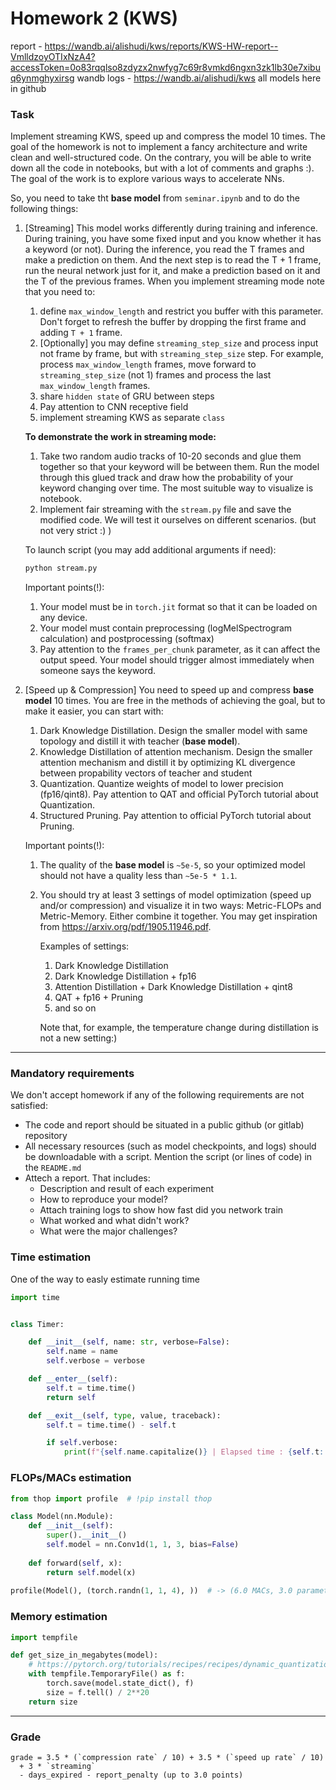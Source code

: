 # Homework 2 (KWS)


report - https://wandb.ai/alishudi/kws/reports/KWS-HW-report--VmlldzoyOTIxNzA4?accessToken=0o83rqqlso8zdyzx2nwfyg7c69r8vmkd6ngxn3zk1lb30e7xibuq6ynmghyxirsg
wandb logs - https://wandb.ai/alishudi/kws
all models here in github



### Task
Implement streaming KWS, speed up and compress the model 10 times.
The goal of the homework is not to implement a fancy architecture and write clean and well-structured code. On the contrary, you will be able to write down all the code in notebooks, but with a lot of comments and graphs :). The goal of the work is to explore various ways to accelerate NNs.

So, you need to take tht **base model** from `seminar.ipynb` and to do the following things:
  1) [Streaming] 
      This model works differently during training and inference. During training, you have some fixed input and you know whether it has a keyword (or not). During the inference, you read the T frames and make a prediction on them. And the next step is to read the T + 1 frame, run the neural network just for it, and make a prediction based on it and the T of the previous frames.
      When you implement streaming mode note that you need to:
      
      1. define `max_window_length` and restrict you buffer with this parameter.
      Don't forget to refresh the buffer by dropping the first frame and adding `T + 1` frame.
      2. [Optionally] you may define `streaming_step_size` and process input not frame by frame, but with `streaming_step_size` step.
      For example, process `max_window_length` frames, move forward to `streaming_step_size` (not 1) frames and process the last `max_window_length` frames.
      4. share `hidden state` of GRU between steps
      5. Pay attention to CNN receptive field
      6. implement streaming KWS as separate `class`

      **To demonstrate the work in streaming mode:**
        1. Take two random audio tracks of 10-20 seconds and glue them together so that your
          keyword will be between them. Run the model through this glued track and draw how the probability of your keyword changing over time.
          The most suituble way to visualize is notebook.
        2. Implement fair streaming with the `stream.py` file and save the modified code.
        We will test it ourselves on different scenarios. (but not very strict :) )
        
        To launch script (you may add additional arguments if need):
        ```bash
        python stream.py
        ```
        
        Important points(!):
        1. Your model must be in `torch.jit` format so that it can be loaded on any device.
        2. Your model must contain preprocessing (logMelSpectrogram calculation) and postprocessing (softmax)
        3. Pay attention to the `frames_per_chunk` parameter, as it can affect the output speed. Your model should trigger almost immediately when someone says the keyword.
     
  2) [Speed up & Compression] 
     You need to speed up and compress **base model** 10 times.
     You are free in the methods of achieving the goal, but to make it easier, you can start with:
     1. Dark Knowledge Distillation.
        Design the smaller model with same topology and distill it with teacher (**base model**).
     2. Knowledge Distillation of attention mechanism.
        Design the smaller attention mechanism and distill it by optimizing KL divergence between propability vectors of teacher and student
     3. Quantization.
        Quantize weights of model to lower precision (fp16/qint8). Pay attention to QAT and official PyTorch tutorial about Quantization.
     4. Structured Pruning.
        Pay attention to official PyTorch tutorial about Pruning.
        
     
     Important points(!):
     1. The quality of the **base model** is `~5e-5`, so your optimized model should not have a quality less than `~5e-5 * 1.1`.
     2. You should try at least 3 settings of model optimization (speed up and/or compression) and visualize it in two ways: Metric-FLOPs and Metric-Memory.
        Either combine it together. You may get inspiration from https://arxiv.org/pdf/1905.11946.pdf.

        Examples of settings:
          1. Dark Knowledge Distillation
          2. Dark Knowledge Distillation + fp16
          3. Attention Distillation + Dark Knowledge Distillation + qint8
          4. QAT + fp16 + Pruning
          5. and so on

        Note that, for example, the temperature change during distillation is not a new setting:)    

--------------
### Mandatory requirements
We don't accept homework if any of the following requirements are not satisfied:
* The code and report should be situated in a public github (or gitlab) repository
* All necessary resources (such as model checkpoints, and logs) should be downloadable with a script. 
  Mention the script (or lines of code) in the `README.md`
* Attech a report. That includes:
  * Description and result of each experiment
  * How to reproduce your model?
  * Attach training logs to show how fast did you network train
  * What worked and what didn't work?
  * What were the major challenges?

### Time estimation
One of the way to easly estimate running time
```python
import time


class Timer:

    def __init__(self, name: str, verbose=False):
        self.name = name
        self.verbose = verbose

    def __enter__(self):
        self.t = time.time()
        return self

    def __exit__(self, type, value, traceback):
        self.t = time.time() - self.t

        if self.verbose:
            print(f"{self.name.capitalize()} | Elapsed time : {self.t:.2f}")
```

### FLOPs/MACs estimation
```python
from thop import profile  # !pip install thop

class Model(nn.Module):
    def __init__(self):
        super().__init__()
        self.model = nn.Conv1d(1, 1, 3, bias=False)
    
    def forward(self, x):
        return self.model(x)
        
profile(Model(), (torch.randn(1, 1, 4), ))  # -> (6.0 MACs, 3.0 parameters)
```

### Memory estimation
```python
import tempfile

def get_size_in_megabytes(model):
    # https://pytorch.org/tutorials/recipes/recipes/dynamic_quantization.html#look-at-model-size
    with tempfile.TemporaryFile() as f:
        torch.save(model.state_dict(), f)
        size = f.tell() / 2**20
    return size
```
   

--------------
### Grade
```
grade = 3.5 * (`compression rate` / 10) + 3.5 * (`speed up rate` / 10) 
  + 3 * `streaming`
  - days_expired - report_penalty (up to 3.0 points)
```
